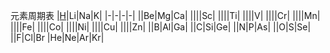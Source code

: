 元素周期表
|[H](https://baidu.com)|Li|Na|K|
|-|-|-|-|
||Be|Mg|Ca|
||||Sc|
||||Ti|
||||V|
||||Cr|
||||Mn|
||||Fe|
||||Co|
||||Ni|
||||Cu|
||||Zn|
||B|Al|Ga|
||C|Si|Ge|
||N|P|As|
||O|S|Se|
||F|Cl|Br
|He|Ne|Ar|Kr|
